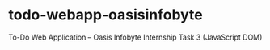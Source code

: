 # todo-webapp-oasisinfobyte
To-Do Web Application – Oasis Infobyte Internship Task 3 (JavaScript DOM)
